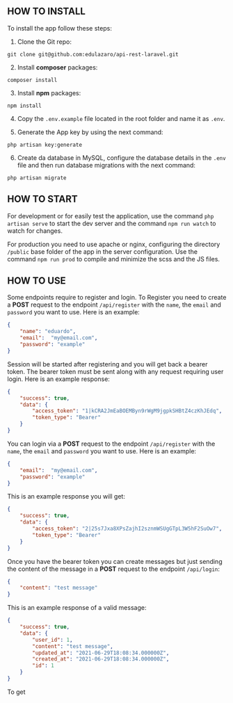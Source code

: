 ## HOW TO INSTALL

To install the app follow these steps:

1. Clone the Git repo:

  ```
  git clone git@github.com:edulazaro/api-rest-laravel.git
  ```

2. Install **composer** packages:

  ```
  composer install
  ```

3. Install **npm** packages:

  ```
  npm install
  ```

4. Copy the `.env.example` file located in the root folder and name it as `.env`.

5. Generate the App key by using the next command:

  ```
  php artisan key:generate
  ```

6. Create da database in MySQL, configure the database details in the `.env` file and then run database migrations with the next command:

  ```
  php artisan migrate
  ```

## HOW TO START

For development or for easily test the application, use the command `php artisan serve` to start the dev server and the command `npm run watch` to watch for changes.

For production you need to use apache or nginx, configuring the directory `/public` base folder of the app in the server configuration. Use the command `npm run prod` to compile and minimize the scss and the JS files.

## HOW TO USE

Some endpoints require to register and login. To Register you need to create a **POST** request to the endpoint `/api/register` with the `name`, the `email` and `password` you want to use. Here is an example:

```json
{
    "name": "eduardo",
    "email":  "my@email.com",
    "password": "example"
}
```

Session will be started after registering and you will get back a bearer token. The bearer token must be sent along with any request requiring user login. Here is an example response:

```json
{
    "success": true,
    "data": {
        "access_token": "1|kCRA2JmEaBOEMByn9rWgM9jgpkSHBtZ4czKhJEdq",
        "token_type": "Bearer"
    }
}
```

You can login via a **POST** request to the endpoint `/api/register` with the `name`, the `email` and `password` you want to use. Here is an example:

```json
{
    "email":  "my@email.com",
    "password": "example"
}
```

This is an example response you will get:

```json
{
    "success": true,
    "data": {
        "access_token": "2|25s7Jxa8XPsZajhI2sznmWSUgGTpL3W5hF2SuOw7",
        "token_type": "Bearer"
    }
}
```

Once you have the bearer token you can create messages but just sending the content of the message in a **POST** request to the endpoint `/api/login`:

```json
{
    "content": "test message"
}
```

This is an example response of a valid message:

```json
{
    "success": true,
    "data": {
        "user_id": 1,
        "content": "test message",
        "updated_at": "2021-06-29T18:08:34.000000Z",
        "created_at": "2021-06-29T18:08:34.000000Z",
        "id": 1
    }
}
```

To get







